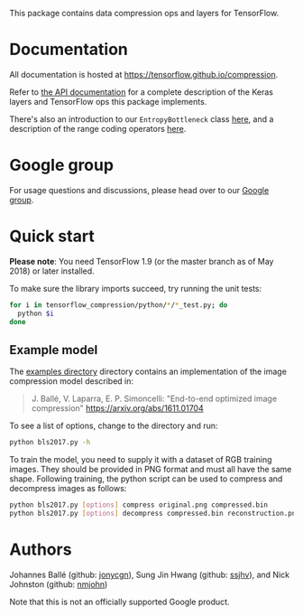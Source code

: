 This package contains data compression ops and layers for TensorFlow.

# Documentation

All documentation is hosted at https://tensorflow.github.io/compression.

Refer to [the API documentation](https://tensorflow.github.io/compression/docs/api_docs/python/tfc.html)
for a complete description of the Keras layers and TensorFlow ops this package
implements.

There's also an introduction to our `EntropyBottleneck` class
[here](https://tensorflow.github.io/compression/docs/entropy_bottleneck.html),
and a description of the range coding operators
[here](https://tensorflow.github.io/compression/docs/range_coding.html).

# Google group

For usage questions and discussions, please head over to our
[Google group](https://groups.google.com/forum/#!forum/tensorflow-compression).

# Quick start

**Please note**: You need TensorFlow 1.9 (or the master branch as of May 2018)
or later installed.

To make sure the library imports succeed, try running the unit tests:

```bash
for i in tensorflow_compression/python/*/*_test.py; do
  python $i
done
```

## Example model

The [examples directory](https://github.com/tensorflow/compression/tree/master/examples)
directory contains an implementation of the image compression model described
in:

> J. Ballé, V. Laparra, E. P. Simoncelli:
> "End-to-end optimized image compression"
> https://arxiv.org/abs/1611.01704

To see a list of options, change to the directory and run:

```bash
python bls2017.py -h
```

To train the model, you need to supply it with a dataset of RGB training images.
They should be provided in PNG format and must all have the same shape.
Following training, the python script can be used to compress and decompress
images as follows:

```bash
python bls2017.py [options] compress original.png compressed.bin
python bls2017.py [options] decompress compressed.bin reconstruction.png
```

# Authors
Johannes Ballé (github: [jonycgn](https://github.com/jonycgn)),
Sung Jin Hwang (github: [ssjhv](https://github.com/ssjhv)), and
Nick Johnston (github: [nmjohn](https://github.com/nmjohn))

Note that this is not an officially supported Google product.
